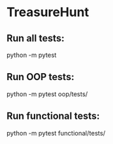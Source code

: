 # TreasureHunt
## Run all tests:
python -m pytest

## Run OOP tests:
python -m pytest oop/tests/

## Run functional tests:
python -m pytest functional/tests/
